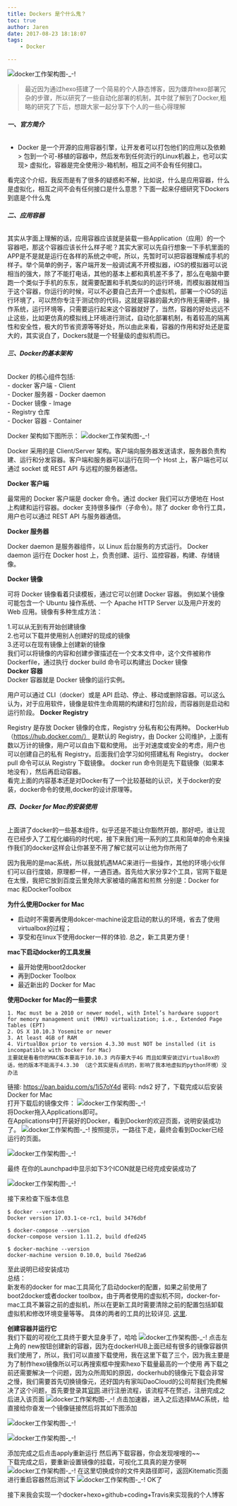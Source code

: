 ```yaml
---
title: Dockers 是个什么鬼？
toc: true
author: Jaren
date: 2017-08-23 18:18:07
tags:  
    - Docker

---
```

![docker工作架构图-_-!](/assets/blogImg/dockerwork.jpg) 
> 最近因为通过hexo搭建了一个简易的个人静态博客，因为嫌弃hexo部署冗杂的步骤，所以研究了一些自动化部署的机制，其中就了解到了Docker,粗略的研究了下后，想跟大家一起分享下个人的一些心得理解
<!-- more -->

###### **一、官方简介**
- Docker 是一个开源的应用容器引擎，让开发者可以打包他们的应用以及依赖 > 包到一个可-移植的容器中，然后发布到任何流行的Linux机器上，也可以实现> 虚拟化，容器是完全使用沙-箱机制，相互之间不会有任何接口。

看完这个介绍，我反而是有了很多的疑惑和不解，比如说，什么是应用容器，什么是虚拟化，相互之间不会有任何接口是什么意思？下面一起来仔细研究下Dockers到底是个什么鬼

###### **二、应用容器**
   其实从字面上理解的话，应用容器应该就是装载一些Application（应用）的一个容器吧，那这个容器应该长什么样子呢？其实大家可以先自行想象一下手机里面的APP是不是就是运行在各样的系统之中呢，所以，先暂时可以把容器理解成手机的样子。举个简单的例子，客户端开发一般调试离不开模拟器，iOS的模拟器可以说相当的强大，除了不能打电话，其他的基本上都和真机差不多了，那么在电脑中要跑一个类似于手机的东东，就需要配置和手机类似的的运行环境，而模拟器就相当于这个容器，你运行的时候，可以不必要自己去开一个虚拟机，部署一个iOS的运行环境了，可以然你专注于测试你的代码，这就是容器的最大的作用无需硬件，操作系统，运行环境等，只需要运行起来这个容器就好了，当然，容器的好处远远不止这些，比如更仿真的模拟线上环境进行测试，自动化部署机制，有着较高的隔离性和安全性，极大的节省资源等等好处，所以由此来看，容器的作用和好处还是蛮大的，其实说白了，Dockers就是一个轻量级的虚拟机而已。
   
###### **三、Docker的基本架构**

Docker 的核心组件包括:  
    - docker 客户端 - Client  
    - Docker 服务器 - Docker daemon  
    - Docker 镜像 - Image  
    - Registry 仓库  
    - Docker 容器 - Container  
    
 Docker 架构如下图所示：
  ![docker工作架构图-_-!](/assets/blogImg/dockerwork.jpg) 
  
  Docker 采用的是 Client/Server 架构。客户端向服务器发送请求，服务器负责构建、运行和分发容器。客户端和服务器可以运行在同一个 Host 上，客户端也可以通过 socket 或 REST API 与远程的服务器通信。

**Docker 客户端** 

最常用的 Docker 客户端是 docker 命令。通过 docker 我们可以方便地在 Host 上构建和运行容器。docker 支持很多操作（子命令）。除了 docker 命令行工具，用户也可以通过 REST API 与服务器通信。
   
**Docker 服务器**
  
Docker daemon 是服务器组件，以 Linux 后台服务的方式运行。 Docker daemon 运行在 Docker host 上，负责创建、运行、监控容器，构建、存储镜像。 
  
**Docker 镜像**  
  
可将 Docker 镜像看着只读模板，通过它可以创建 Docker 容器。
例如某个镜像可能包含一个 Ubuntu 操作系统、一个 Apache HTTP Server 以及用户开发的 Web 应用。镜像有多种生成方法：

1.可以从无到有开始创建镜像  
2.也可以下载并使用别人创建好的现成的镜像  
3.还可以在现有镜像上创建新的镜像  
我们可以将镜像的内容和创建步骤描述在一个文本文件中，这个文件被称作 Dockerfile，通过执行 docker build <docker-file> 命令可以构建出 Docker 镜像  
**Docker 容器**  
Docker 容器就是 Docker 镜像的运行实例。

用户可以通过 CLI（docker）或是 API 启动、停止、移动或删除容器。可以这么认为，对于应用软件，镜像是软件生命周期的构建和打包阶段，而容器则是启动和运行阶段。 
**Docker Registry**  

Registry 是存放 Docker 镜像的仓库，Registry 分私有和公有两种。 
DockerHub（https://hub.docker.com/） 是默认的 Registry，由 Docker 公司维护，上面有数以万计的镜像，用户可以自由下载和使用。 
出于对速度或安全的考虑，用户也可以创建自己的私有 Registry。后面我们会学习如何搭建私有 Registry。 
docker pull 命令可以从 Registry 下载镜像。
docker run 命令则是先下载镜像（如果本地没有），然后再启动容器。      
看完上面的内容基本还是对Docker有了一个比较基础的认识，关于docker的安装，docker命令的使用,docker的设计原理等。
###### **四、Docker for Mac的安装使用**
上面讲了docker的一些基本组件，似乎还是不能让你豁然开朗，那好吧，谁让现在已经步入了工程化编码的时代呢，接下来我们用一系列的工具和简单的命令来操作我们的docker这样会让你甚至不用了解它就可以让他为你所用了  

因为我用的是mac系统，所以我就机遇MAC来进行一些操作，其他的环境小伙伴们可以自行度娘，原理都一样，一通百通。首先给大家分享2个工具，官网下载是在太慢，我把它放到百度云里免除大家被墙的痛苦和煎熬 分别是：Docker for mac 和DockerToolbox    

**为什么使用Docker for Mac**  
- 启动时不需要再使用dokcer-machine设定启动的默认的环境，省去了使用virtualbox的过程；  
- 享受和在linux下使用docker一样的体验. 总之，新工具更方便！  

**mac下启动docker的工具发展**  
- 最开始使用boot2docker  
- 再到Docker Toolbox  
- 最近新出的 Docker for Mac   

**使用Docker for Mac的一些要求** 

    1. Mac must be a 2010 or newer model, with Intel’s hardware support for memory management unit (MMU) virtualization; i.e., Extended Page Tables (EPT)
    2. OS X 10.10.3 Yosemite or newer
    3. At least 4GB of RAM
    4. VirtualBox prior to version 4.3.30 must NOT be installed (it is incompatible with Docker for Mac)
    主要就是看看你的MAC版本要高于10.10.3 内存要大于4G 而且如果安装过VirtualBox的话，他的版本不能高于4.3.30 （这个其实是有点坑的，影响了我本地虚拟的python环境）没办法
链接: https://pan.baidu.com/s/1i57oY4d 密码: nds2
好了，下载完成以后安装Docker for Mac  
打开下载后的镜像文件：
 ![docker工作架构图-_-!](/assets/blogImg/docker3.png)   
 将Docker拖入Applications即可。  
 在Applications中打开装好的Docker，看到Docker的欢迎页面，说明安装成功了。   ![docker工作架构图-_-!](/assets/blogImg/docker6.png) 
 按照提示，一路往下走，最终会看到Docker已经运行的页面。  
 
 ![docker工作架构图-_-!](/assets/blogImg/docker2.png) 

最终 在你的Launchpad中显示如下3个ICON就是已经完成安装成功了

  ![docker工作架构图-_-!](/assets/blogImg/docker4.png)
  
接下来检查下版本信息
 ```shell
$ docker --version  
Docker version 17.03.1-ce-rc1, build 3476dbf  
  
$ docker-compose --version  
docker-compose version 1.11.2, build dfed245  
  
$ docker-machine --version  
docker-machine version 0.10.0, build 76ed2a6 
```
  至此说明已经安装成功  
  总结：  
   新发布的docker for mac工具简化了启动docker的配置，如果之前使用了boot2docker或者docker toolbox，由于两者使用的虚拟机不同，docker-for-mac工具不兼容之前的虚拟机，所以在更新工具时需要清除之前的配置包括卸载虚拟机和修改环境变量等等。
具体的两者的工具的比较详见. [这里][yahoo].

**创建容器并运行它**  
我们下载的可视化工具终于要大显身手了，哈哈
![docker工作架构图-_-!](/assets/blogImg/docker7.png)
点击左上角的 new按钮创建新的容器，因为在dockerHUB上面已经有很多的镜像容器供我们使用了，所以，我们可以直接下载使用，我在这里下载了三个，因为我主要是为了制作hexo镜像所以可以再搜索框中搜索hexo下载量最高的一个使用
再下载之前还需要解决一个问题，因为众所周知的原因，dockerhub的镜像元下载会非常之慢，我们需要首先切换镜像元，还好国内有家叫DaoCloud的公司帮我们免费解决了这个问题，首先要登录其[官网][dao].进行注册流程，该流程不在赘述，注册完成之后进入该页面
![docker工作架构图-_-!](/assets/blogImg/docker8.png)
点击加速器，进入之后选择MAC系统，给直接给你奋发一个镜像链接然后将其如下图添加     

![docker工作架构图-_-!](/assets/blogImg/docker9.png)

![docker工作架构图-_-!](/assets/blogImg/docker10.png)  

添加完成之后点击apply重新运行
然后再下载容器，你会发现嗖嗖的~~  
下载完成之后，要重新设置镜像的挂载，可视化工具真的是方便啊
![docker工作架构图-_-!](/assets/blogImg/docker11.png)
在这里切换成你的文件夹路径即可，返回Kitematic页面进行重启容器然后测试下
![docker工作架构图-_-!](/assets/blogImg/docker12.png)
OK了

接下来我会实现一个docker+hexo+github+coding+Travis来实现我的个人博客

[dao]: https://dashboard.daocloud.io
[yahoo]: https://docs.docker.com/docker-for-mac/docker-toolbox/?spm=5176.100239.blogcont57215.11.fEXQsz
